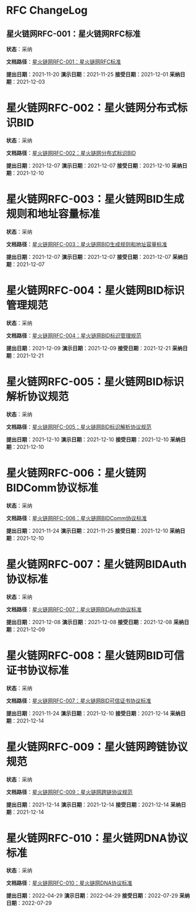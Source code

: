 # RFC ChangeLog

## 星火链网RFC-001：星火链网RFC标准

**状态**：采纳

**文档路径**：[星火链网RFC-001：星火链网RFC标准](./4-ADOPTED/星火链网RFC-001：星火链网RFC标准.md)

**提出日期**：2021-11-20
**演示日期**：2021-11-25
**接受日期**：2021-12-01
**采纳日期**：2021-12-03



# 星火链网RFC-002：星火链网分布式标识BID

**状态**：采纳

**文档路径**：[星火链网RFC-002：星火链网分布式标识BID](./4-ADOPTED/星火链网RFC-002：星火链网分布式标识BID.md)

**提出日期**：2021-12-07
**演示日期**：2021-12-07
**接受日期**：2021-12-10
**采纳日期**：2021-12-10



# 星火链网RFC-003：星火链网BID生成规则和地址容量标准

**状态**：采纳

**文档路径**：[星火链网RFC-003：星火链网BID生成规则和地址容量标准](./4-ADOPTED/星火链网RFC-003：星火链网BID生成规则和地址容量标准.md)

**提出日期**：2021-12-07
**演示日期**：2021-12-07
**接受日期**：2021-12-07
**采纳日期**：2021-12-07



# 星火链网RFC-004：星火链网BID标识管理规范

**状态**：采纳

**文档路径**：[星火链网RFC-004：星火链网BID标识管理规范](./4-ADOPTED/星火链网RFC-004：星火链网BID标识管理规范.md)

**提出日期**：2021-12-09
**演示日期**：2021-12-09
**接受日期**：2021-12-21
**采纳日期**：2021-12-21



# 星火链网RFC-005：星火链网BID标识解析协议规范

**状态**：采纳

**文档路径**：[星火链网RFC-005：星火链网BID标识解析协议规范](./4-ADOPTED/星火链网RFC-005：星火链网BID标识解析协议规范.md)

**提出日期**：2021-12-10
**演示日期**：2021-12-10
**接受日期**：2021-12-10
**采纳日期**：2021-12-10


# 星火链网RFC-006：星火链网BIDComm协议标准

**状态**：采纳

**文档路径**：[星火链网RFC-006：星火链网BIDComm协议标准](./4-ADOPTED/星火链网RFC-006：星火链网BIDComm协议标准.md)

**提出日期**：2021-11-24
**演示日期**：2021-11-25
**接受日期**：2021-12-10
**采纳日期**：2021-12-10



# 星火链网RFC-007：星火链网BIDAuth协议标准

**状态**：采纳

**文档路径**：[星火链网RFC-007：星火链网BIDAuth协议标准](./4-ADOPTED/星火链网RFC-007：星火链网BIDAuth协议标准.md)

**提出日期**：2021-12-08
**演示日期**：2021-12-08
**接受日期**：2021-12-08
**采纳日期**：2021-12-09



# 星火链网RFC-008：星火链网BID可信证书协议标准

**状态**：采纳

**文档路径**：[星火链网RFC-007：星火链网BID可信证书协议标准](./4-ADOPTED/星火链网RFC-008：星火链网BID可信证书协议标准.md)

**提出日期**：2021-11-24
**演示日期**：2021-12-10
**接受日期**：2021-12-14
**采纳日期**：2021-12-14



# 星火链网RFC-009：星火链网跨链协议规范

**状态**：采纳

**文档路径**：[星火链网RFC-009：星火链网跨链协议规范](./4-ADOPTED/星火链网RFC-009：星火链网跨链协议规范.md)

**提出日期**：2021-12-14
**演示日期**：2021-12-14
**接受日期**：2021-12-14
**采纳日期**：2021-12-14



# 星火链网RFC-010：星火链网DNA协议标准

**状态**：采纳

**文档路径**：[星火链网RFC-010：星火链网DNA协议标准](./2-DEMONSTRATED/星火链网RFC-010：星火链网DNA协议标准.md)

**提出日期**：2022-04-29
**演示日期**：2022-04-29
**接受日期**：2022-07-29
**采纳日期**：2022-07-29
